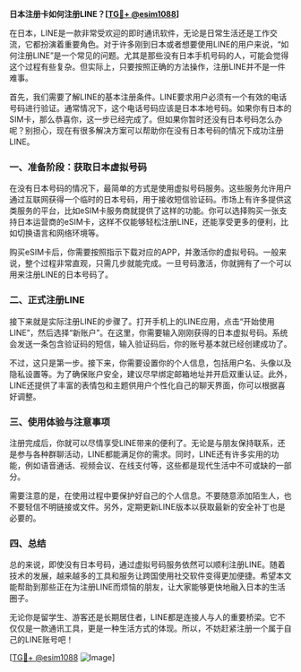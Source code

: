 **日本注册卡如何注册LINE？[[TG💪+ @esim1088](https://t.me/s/esim1088)]**

在日本，LINE是一款非常受欢迎的即时通讯软件，无论是日常生活还是工作交流，它都扮演着重要角色。对于许多刚到日本或者想要使用LINE的用户来说，“如何注册LINE”是一个常见的问题。尤其是那些没有日本手机号码的人，可能会觉得这个过程有些复杂。但实际上，只要按照正确的方法操作，注册LINE并不是一件难事。

首先，我们需要了解LINE的基本注册条件。LINE要求用户必须有一个有效的电话号码进行验证。通常情况下，这个电话号码应该是日本本地号码。如果你有日本的SIM卡，那么恭喜你，这一步已经完成了。但如果你暂时还没有日本号码怎么办呢？别担心，现在有很多解决方案可以帮助你在没有日本号码的情况下成功注册LINE。

### **一、准备阶段：获取日本虚拟号码**
在没有日本号码的情况下，最简单的方式是使用虚拟号码服务。这些服务允许用户通过互联网获得一个临时的日本号码，用于接收短信验证码。市场上有许多提供这类服务的平台，比如eSIM卡服务商就提供了这样的功能。你可以选择购买一张支持日本运营商的eSIM卡，这样不仅能够轻松注册LINE，还能享受更多的便利，比如切换语言和网络环境等。

购买eSIM卡后，你需要按照指示下载对应的APP，并激活你的虚拟号码。一般来说，整个过程非常直观，只需几步就能完成。一旦号码激活，你就拥有了一个可以用来注册LINE的日本号码了。

### **二、正式注册LINE**
接下来就是实际注册LINE的步骤了。打开手机上的LINE应用，点击“开始使用LINE”，然后选择“新账户”。在这里，你需要输入刚刚获得的日本虚拟号码。系统会发送一条包含验证码的短信，输入验证码后，你的账号基本就已经创建成功了。

不过，这只是第一步。接下来，你需要设置你的个人信息，包括用户名、头像以及隐私设置等。为了确保账户安全，建议尽早绑定邮箱地址并开启双重认证。此外，LINE还提供了丰富的表情包和主题供用户个性化自己的聊天界面，你可以根据喜好调整。

### **三、使用体验与注意事项**
注册完成后，你就可以尽情享受LINE带来的便利了。无论是与朋友保持联系，还是参与各种群聊活动，LINE都能满足你的需求。同时，LINE还有许多实用的功能，例如语音通话、视频会议、在线支付等，这些都是现代生活中不可或缺的一部分。

需要注意的是，在使用过程中要保护好自己的个人信息。不要随意添加陌生人，也不要轻信不明链接或文件。另外，定期更新LINE版本以获取最新的安全补丁也是必要的。

### **四、总结**
总的来说，即使没有日本号码，通过虚拟号码服务依然可以顺利注册LINE。随着技术的发展，越来越多的工具和服务让跨国使用社交软件变得更加便捷。希望本文能帮助到那些正在为注册LINE而烦恼的朋友，让大家能够更快地融入日本的生活圈子。

无论你是留学生、游客还是长期居住者，LINE都是连接人与人的重要桥梁。它不仅仅是一款通讯工具，更是一种生活方式的体现。所以，不妨赶紧注册一个属于自己的LINE账号吧！

[[TG💪+ @esim1088](https://t.me/s/esim1088) ![Image](https://i.postimg.cc/4NQfJmqS/Snipaste-2025-05-13-00-14-12.png)]